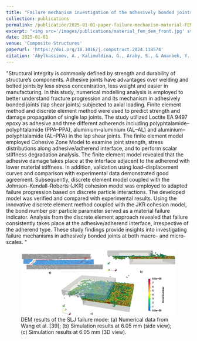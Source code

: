```yaml
---
title: "Failure mechanism investigation of the adhesively bonded joints using Finite Element and Discrete Element methods"
collection: publications
permalink: /publication/2025-01-01-paper-failure-mechanism-material-FEMDEM
excerpt: "<img src='/images/publications/material_fem_dem_front.jpg' style='float:left;width:290px;height:170px;'>"
date: 2025-01-01
venue: 'Composite Structures'
paperurl: 'https://doi.org/10.1016/j.compstruct.2024.118574'
citation: 'Abylkassimov, A., Kalimuldina, G., Araby, S., & Amanbek, Y. (2025). Failure mechanism investigation of the adhesively bonded joints using Finite Element and Discrete Element methods. Composite Structures, 351, 118574.'
---
```


"Structural integrity is commonly defined by strength and durability of structure’s components. Adhesive joints have advantages over welding and bolted joints by less stress concentration, less weight and easier 
in manufacturing. In this study, numerical modelling analysis is employed to better understand fracture progression and its mechanism in adhesively bonded joints (lap shear joints) subjected to axial loading. 
Finite element method and discrete element method were used to predict strength and damage propagation of single lap joints. The study utilized Loctite EA 9497 epoxy as adhesive and three different adherends 
including polyphtalamide–polyphtalamide (PPA–PPA), aluminium–aluminium (AL–AL) and aluminium–polyphtalamide (AL–PPA) in the lap shear joints. The finite element model employed Cohesive Zone Model to examine joint 
strength, stress distributions along adhesive/adherend interface, and to perform scalar stiffness degradation analysis. The finite element model revealed that the adhesive damage takes place at the interface 
adjacent to the adherend with lower material stiffness. In addition, validation using load–displacement curves and comparison with experimental data demonstrated good agreement. Subsequently, discrete element 
model coupled with the Johnson–Kendall–Roberts (JKR) cohesion model was employed to adapted failure progression based on discrete particle interactions. The developed model was verified and compared with experimental 
results. Using the innovative discrete element method coupled with the JKR cohesion model, the bond number per particle parameter served as a material failure indicator. Analysis from the discrete element approach 
revealed that failure consistently takes place at the adhesive/adherend interface, irrespective of the adherend type. These study findings provide insights into investigating failure mechanisms in adhesively bonded 
joints at both macro- and micro-scales.
 "
 
 
 <figure>
  <p align="center">
  <div class="image_resize">
  <img src="/images/publications/material_fem_dem.jpg"  alt="">
  <figcaption> DEM results of the SLJ failure mode: (a) Numerical data from Wang et al. [39]; (b) Simulation results at 6.05 mm (side view); 
  (c) Simulation results at 6.05 mm (3D view).</figcaption>
  </div>
  </p>
</figure>

